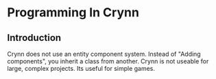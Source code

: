 # Programming In Crynn

## Introduction

Crynn does not use an entity component system. Instead of "Adding components", you inherit a class from another. Crynn is not useable for large, complex projects. Its useful for simple games.